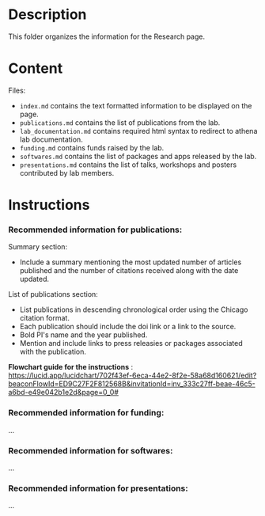 # Description
This folder organizes the information for the Research page.

# Content
Files:
+ `index.md` contains the text formatted information to be displayed on the page.
+ `publications.md` contains the list of publications from the lab.
+ `lab_documentation.md` contains required html syntax to redirect to athena lab documentation.
+ `funding.md` contains funds raised by the lab.
+ `softwares.md` contains the list of packages and apps released by the lab.
+ `presentations.md` contains the list of talks, workshops and posters contributed by lab members.

# Instructions

### Recommended information for publications:
Summary section:
  + Include a summary mentioning the most updated number of articles published and the number of citations received along with the date updated. 

List of publications section:
+ List publications in descending chronological order using the Chicago citation format.
+ Each publication should include the doi link or a link to the source. 
+ Bold PI's name and the year published.
+ Mention and include links to press releasies or packages associated with the publication.

**Flowchart guide for the instructions** : https://lucid.app/lucidchart/702f43ef-6eca-44e2-8f2e-58a68d160621/edit?beaconFlowId=ED9C27F2F812568B&invitationId=inv_333c27ff-beae-46c5-a6bd-e49e042b1e2d&page=0_0#

### Recommended information for funding:
...

### Recommended information for softwares:
...

### Recommended information for presentations:
...


